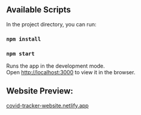 
## Available Scripts

In the project directory, you can run:

### `npm install`
### `npm start`


Runs the app in the development mode.\
Open [http://localhost:3000](http://localhost:3000) to view it in the browser.

## Website Preview:
[covid-tracker-website.netlify.app](covid-tracker-website.netlify.app)
